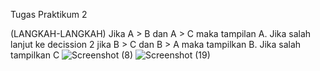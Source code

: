 Tugas Praktikum 2

(LANGKAH-LANGKAH) Jika A > B dan A > C maka tampilan A. Jika salah lanjut ke decission 2 jika B > C dan B > A maka tampilkan B. Jika salah tampilkan C
![Screenshot (8)](https://user-images.githubusercontent.com/56195644/69472947-058bb280-0de3-11ea-9cba-504662058baa.png)
![Screenshot (19)](https://user-images.githubusercontent.com/56195644/69472954-1f2cfa00-0de3-11ea-9288-403d085045a7.png)
